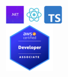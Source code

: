 
<picture>
    <img 
        src="/images/dotnet.jpg"
        width="48"
        alt="dotnet"
        title="dotnet"
        style="visibility:visible;max-width:100%;"
    />
</picture>
<picture>
    <img 
        src="/images/react.png"
        width="48"
        alt="react"
        title="react"
        style="visibility:visible;max-width:100%"
    />
</picture>
<picture>
    <img 
        src="/images/typescript.png"
        width="48"
        alt="typescript"
        title="typescript"
        style="visibility:visible;max-width:100%"
    />
</picture>
<br>
<a href="https://www.credly.com/badges/9c1a0baa-0e7f-4d86-97f1-602ca0cb815d/public_url">
    <img 
        src="/images/aws-certified-developer-associate.png"
        width="128"
        alt="aws certified developer associate certificate"
    />
</a>
